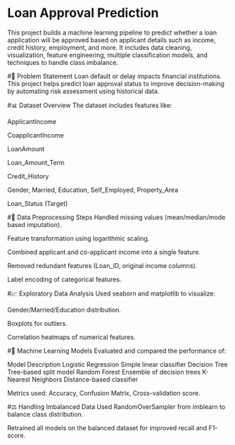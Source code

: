 # Loan Approval Prediction
This project builds a machine learning pipeline to predict whether a loan application will be approved based on applicant details such as income, credit history, employment, and more. It includes data cleaning, visualization, feature engineering, multiple classification models, and techniques to handle class imbalance.

#📌 Problem Statement
Loan default or delay impacts financial institutions. This project helps predict loan approval status to improve decision-making by automating risk assessment using historical data.

#📊 Dataset Overview
The dataset includes features like:

ApplicantIncome

CoapplicantIncome

LoanAmount

Loan_Amount_Term

Credit_History

Gender, Married, Education, Self_Employed, Property_Area

Loan_Status (Target)

#🔧 Data Preprocessing Steps
Handled missing values (mean/median/mode based imputation).

Feature transformation using logarithmic scaling.

Combined applicant and co-applicant income into a single feature.

Removed redundant features (Loan_ID, original income columns).

Label encoding of categorical features.

#📈 Exploratory Data Analysis
Used seaborn and matplotlib to visualize:

Gender/Married/Education distribution.

Boxplots for outliers.

Correlation heatmaps of numerical features.

#🤖 Machine Learning Models
Evaluated and compared the performance of:

Model	Description
Logistic Regression	Simple linear classifier
Decision Tree	Tree-based split model
Random Forest	Ensemble of decision trees
K-Nearest Neighbors	Distance-based classifier

Metrics used: Accuracy, Confusion Matrix, Cross-validation score.

#⚖️ Handling Imbalanced Data
Used RandomOverSampler from imblearn to balance class distribution.

Retrained all models on the balanced dataset for improved recall and F1-score.


